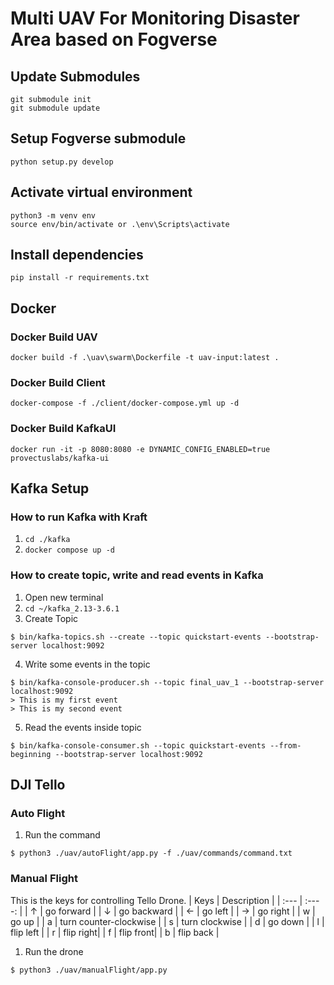 # Multi UAV For Monitoring Disaster Area based on Fogverse

## Update Submodules
```
git submodule init
git submodule update
```

## Setup Fogverse submodule
```
python setup.py develop
```

## Activate virtual environment
```
python3 -m venv env
source env/bin/activate or .\env\Scripts\activate
```

## Install dependencies
```
pip install -r requirements.txt
```

## Docker
### Docker Build UAV
```
docker build -f .\uav\swarm\Dockerfile -t uav-input:latest .
```

### Docker Build Client
```
docker-compose -f ./client/docker-compose.yml up -d
```

### Docker Build KafkaUI
```
docker run -it -p 8080:8080 -e DYNAMIC_CONFIG_ENABLED=true provectuslabs/kafka-ui
```

## Kafka Setup
### How to run Kafka with Kraft
1. `cd ./kafka`
2. `docker compose up -d`

### How to create topic, write and read events in Kafka
1. Open new terminal
2. `cd ~/kafka_2.13-3.6.1`
3. Create Topic 
```
$ bin/kafka-topics.sh --create --topic quickstart-events --bootstrap-server localhost:9092
```
4. Write some events in the topic 
```
$ bin/kafka-console-producer.sh --topic final_uav_1 --bootstrap-server localhost:9092
> This is my first event
> This is my second event
```
5. Read the events inside topic
```
$ bin/kafka-console-consumer.sh --topic quickstart-events --from-beginning --bootstrap-server localhost:9092
```

## DJI Tello
### Auto Flight
1. Run the command 
```
$ python3 ./uav/autoFlight/app.py -f ./uav/commands/command.txt
```
### Manual Flight
This is the keys for controlling Tello Drone.
| Keys      | Description | 
| :---      |    :----:   |
| ↑         | go forward       |
| ↓         | go backward |
| ← |  go left |
| → | go right |
| w  | go up |
| a | turn counter-clockwise |
| s | turn clockwise |
| d | go down |
| l | flip left |
| r | flip right|
| f | flip front| 
| b | flip back |

1. Run the drone 
```
$ python3 ./uav/manualFlight/app.py
```